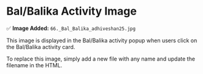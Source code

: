 # Bal/Balika Activity Image

✅ **Image Added:** `66._Bal_Balika_adhiveshan25.jpg`

This image is displayed in the Bal/Balika activity popup when users click on the Bal/Balika activity card.

To replace this image, simply add a new file with any name and update the filename in the HTML.

